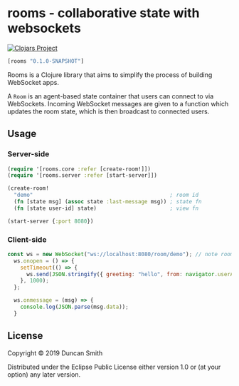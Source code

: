 # rooms - collaborative state with websockets

[![Clojars Project](https://img.shields.io/clojars/v/rooms.svg)](https://clojars.org/rooms)

```clj
[rooms "0.1.0-SNAPSHOT"]
```

Rooms is a Clojure library that aims to simplify the process of building WebSocket apps.

A `Room` is an agent-based state container that users can connect to via WebSockets. Incoming WebSocket messages are given to a function which updates the room state, which is then broadcast to connected users.

## Usage

### Server-side
```clj
(require '[rooms.core :refer [create-room!]])
(require '[rooms.server :refer [start-server]])

(create-room!
  "demo"                                           ; room id
  (fn [state msg] (assoc state :last-message msg)) ; state fn
  (fn [state user-id] state)                       ; view fn

(start-server {:port 8080})
```

### Client-side
```js
const ws = new WebSocket("ws://localhost:8080/room/demo"); // note room id
  ws.onopen = () => {
    setTimeout(() => {
      ws.send(JSON.stringify({ greeting: "hello", from: navigator.userAgent }));
    }, 1000);
  };

  ws.onmessage = (msg) => {
    console.log(JSON.parse(msg.data));
  }
```

## License

Copyright © 2019 Duncan Smith

Distributed under the Eclipse Public License either version 1.0 or (at
your option) any later version.
